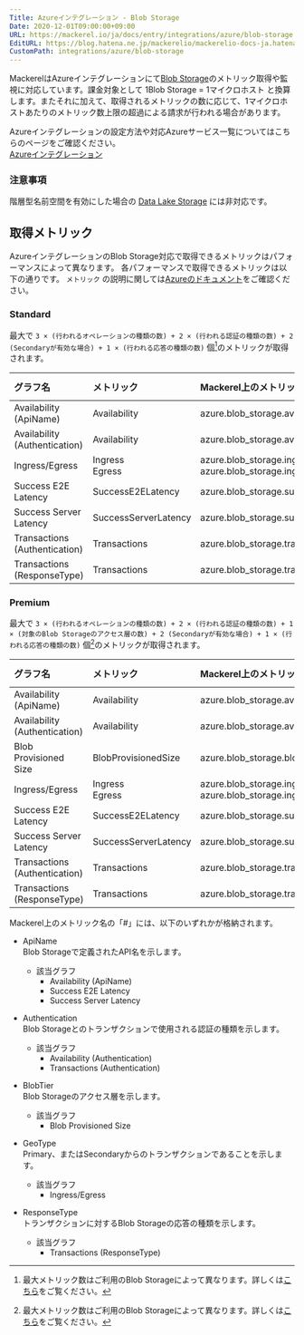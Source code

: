 ```yaml
---
Title: Azureインテグレーション - Blob Storage
Date: 2020-12-01T09:00:00+09:00
URL: https://mackerel.io/ja/docs/entry/integrations/azure/blob-storage
EditURL: https://blog.hatena.ne.jp/mackerelio/mackerelio-docs-ja.hatenablog.mackerel.io/atom/entry/26006613686649831
CustomPath: integrations/azure/blob-storage
---
```


MackerelはAzureインテグレーションにて<a href="https://azure.microsoft.com/ja-jp/services/storage/blobs/" target="_blank">Blob Storage</a>のメトリック取得や監視に対応しています。課金対象として 1Blob Storage = 1マイクロホスト と換算します。またそれに加えて、取得されるメトリックの数に応じて、1マイクロホストあたりのメトリック数上限の超過による請求が行われる場合があります。

Azureインテグレーションの設定方法や対応Azureサービス一覧についてはこちらのページをご確認ください。<br>
<a href="https://mackerel.io/ja/docs/entry/integrations/azure">Azureインテグレーション</a>

### 注意事項

階層型名前空間を有効にした場合の [Data Lake Storage](https://azure.microsoft.com/ja-jp/products/storage/data-lake-storage) には非対応です。

## 取得メトリック
AzureインテグレーションのBlob Storage対応で取得できるメトリックはパフォーマンスによって異なります。
各パフォーマンスで取得できるメトリックは以下の通りです。 `メトリック` の説明に関しては<a href="https://docs.microsoft.com/ja-jp/azure/storage/blobs/monitor-blob-storage-reference" target="_blank">Azureのドキュメント</a>をご確認ください。

### Standard
最大で `3 × (行われるオペレーションの種類の数) + 2 × (行われる認証の種類の数) + 2 (Secondaryが有効な場合) + 1 × (行われる応答の種類の数)` 個[^1]のメトリックが取得されます。

|グラフ名|メトリック|Mackerel上のメトリック名|単位|Aggregation Type|
|:---|:---|:---|:---|:---|
|Availability (ApiName)|Availability|azure.blob_storage.availability_apiname.#.percent|percentage|Average|
|Availability (Authentication)|Availability|azure.blob_storage.availability_authentication.#.percent|percentage|Average|
|Ingress/Egress|Ingress<br>Egress|azure.blob_storage.ingress_egress.#.ingress<br>azure.blob_storage.ingress_egress.#.egress|bytes|Total|
|Success E2E Latency|SuccessE2ELatency|azure.blob_storage.success_e2e_latency.#.milliseconds|float|Average|
|Success Server Latency|SuccessServerLatency|azure.blob_storage.success_server_latency.#.milliseconds|float|Average|
|Transactions (Authentication)|Transactions|azure.blob_storage.transactions_authentication.#.count|integer|Total|
|Transactions (ResponseType)|Transactions|azure.blob_storage.transactions_responsetype.#.count|integer|Total|

### Premium
最大で `3 × (行われるオペレーションの種類の数) + 2 × (行われる認証の種類の数) + 1 × (対象のBlob Storageのアクセス層の数) + 2 (Secondaryが有効な場合) + 1 × (行われる応答の種類の数)` 個[^1]のメトリックが取得されます。

|グラフ名|メトリック|Mackerel上のメトリック名|単位|Aggregation Type|
|:---|:---|:---|:---|:---|
|Availability (ApiName)|Availability|azure.blob_storage.availability_apiname.#.percent|percentage|Average|
|Availability (Authentication)|Availability|azure.blob_storage.availability_authentication.#.percent|percentage|Average|
|Blob Provisioned Size|BlobProvisionedSize|azure.blob_storage.blob_provisioned_size.#.bytes|bytes|Average|
|Ingress/Egress|Ingress<br>Egress|azure.blob_storage.ingress_egress.#.ingress<br>azure.blob_storage.ingress_egress.#.egress|bytes|Total|
|Success E2E Latency|SuccessE2ELatency|azure.blob_storage.success_e2e_latency.#.milliseconds|float|Average|
|Success Server Latency|SuccessServerLatency|azure.blob_storage.success_server_latency.#.milliseconds|float|Average|
|Transactions (Authentication)|Transactions|azure.blob_storage.transactions_authentication.#.count|integer|Total|
|Transactions (ResponseType)|Transactions|azure.blob_storage.transactions_responsetype.#.count|integer|Total|

Mackerel上のメトリック名の「#」には、以下のいずれかが格納されます。

  - ApiName<br>
  Blob Storageで定義されたAPI名を示します。
    - 該当グラフ
      - Availability (ApiName)
      - Success E2E Latency
      - Success Server Latency
  
  - Authentication<br>
  Blob Storageとのトランザクションで使用される認証の種類を示します。
    - 該当グラフ
      - Availability (Authentication)
      - Transactions (Authentication)
  
  - BlobTier<br>
  Blob Storageのアクセス層を示します。
    - 該当グラフ
      - Blob Provisioned Size
  
  - GeoType<br>
  Primary、またはSecondaryからのトランザクションであることを示します。
    - 該当グラフ
      - Ingress/Egress
  
  - ResponseType<br>
  トランザクションに対するBlob Storageの応答の種類を示します。
    - 該当グラフ
      - Transactions (ResponseType)

[^1]: 最大メトリック数はご利用のBlob Storageによって異なります。詳しくは[こちら](https://docs.microsoft.com/ja-jp/azure/storage/blobs/monitor-blob-storage-reference#metrics-dimensions)をご覧ください。

